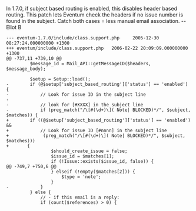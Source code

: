 In 1.7.0, if subject based routing is enabled, this disables header based routing. This patch lets Eventum check the headers if no issue number is found in the subject. Catch both cases = less manual email association. -- Eliot B

    --- eventum-1.7.0/include/class.support.php     2005-12-30 08:27:24.000000000 +1300
    +++ eventum/include/class.support.php   2006-02-22 20:09:09.000000000 +1300
    @@ -737,11 +739,10 @@
             $message_id = Mail_API::getMessageID($headers, $message_body);

             $setup = Setup::load();
    -        if (@$setup['subject_based_routing']['status'] == 'enabled') {
    -            // Look for issue ID in the subject line
    -
    -            // look for [#XXXX] in the subject line
    -            if (preg_match("/\[#(\d+)\]( Note| BLOCKED)*/", $subject, $matches)) {
    +        if ((@$setup['subject_based_routing']['status'] == 'enabled') &&
    +            // Look for issue ID [#nnnn] in the subject line
    +             (preg_match("/\[#(\d+)\]( Note| BLOCKED)*/", $subject, $matches)))
    +       {
                     $should_create_issue = false;
                     $issue_id = $matches[1];
                     if (!Issue::exists($issue_id, false)) {
    @@ -749,7 +750,6 @@
                     } elseif (!empty($matches[2])) {
                         $type = 'note';
                     }
    -            }
             } else {
                 // - if this email is a reply:
                 if (count($references) > 0) {